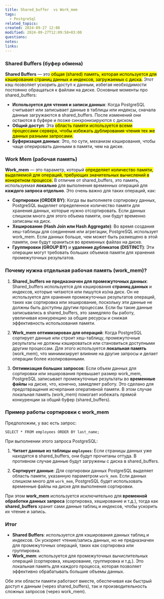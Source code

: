 ```yaml
---
title: Shared_buffer  vs Work_mem
tags:
  - PostgreSql
related_topics: 
created: 2024-09-27 12:08
modified: 2024-09-27T12:09:58+03:00
questions: 
notes: 
links: 
---
```


### Shared Buffers (буфер обмена)

**Shared Buffers** — это<mark class="hltr-red"> общая (shared) память, которая используется для кэширования страниц данных и индексов, загружаемых с диска.</mark> Этот кэш позволяет ускорить доступ к данным, избегая необходимости постоянно обращаться к файлам на диске. Основные моменты про shared_buffers:

- **Используется для чтения и записи данных**: Когда PostgreSQL считывает или записывает данные в таблицы или индексы, сначала данные загружаются в shared_buffers. После изменений они остаются в буфере и позже синхронизируются с диском.
- **Общий доступ**: Эта <mark class="hltr-purple">область памяти используется всеми процессами сервера, чтобы избежать дублирования чтения тех же данных разными запросами.</mark>
- **Буферизация данных**: Это, по сути, механизм кэширования, чтобы чаще оперировать данными в памяти, чем на диске.

### Work Mem (рабочая память)

**Work_mem** — это параметр, который <mark class="hltr-green2">определяет количество памяти, выделяемой для операций, требующих значительных вычислений в конкретном процессе.</mark> В отличие от shared_buffers, это память, используемая **локально** для выполнения временных операций для **каждого запроса отдельно**. Это очень важно для таких операций, как:

- **Сортировки (ORDER BY)**: Когда вы выполняете сортировку данных, PostgreSQL выделяет определенное количество памяти для хранения данных, которые нужно отсортировать. Если данных слишком много для этого объема памяти, они будут временно записаны на диск.
- **Хеширование (Hash Join или Hash Aggregate)**: Во время создания хеш-таблицы для соединения или агрегации, PostgreSQL использует work_mem. Если данных больше, чем может быть размещено в этой памяти, они будут храниться во временных файлах на диске.
- **Группировки (GROUP BY)** и **удаление дубликатов (DISTINCT)**: Эти операции могут требовать больших объемов памяти для хранения промежуточных результатов.

### Почему нужна отдельная рабочая память (work_mem)?

1. **Shared_buffers не предназначен для промежуточных данных**: Shared_buffers используется для кэширования **страниц данных** и индексов, которые читаются или пишутся из/на диск. Он не используется для хранения промежуточных результатов операций, таких как сортировка или хеширование, поскольку эти данные не должны быть доступны другим процессам. Если бы такие данные записывались в shared_buffers, это замедляло бы работу, увеличивая конкуренцию за общие ресурсы и снижая эффективность использования памяти.
    
2. **Work_mem оптимизирован для операций**: Когда PostgreSQL сортирует данные или строит хеш-таблицу, промежуточные результаты не должны кэшироваться или становиться доступными другим процессам. Для этого используется **локальная память** (work_mem), что минимизирует влияние на другие запросы и делает операции более изолированными.
    
3. **Оптимизация больших запросов**: Если объем данных для сортировки или хеширования превышает размер work_mem, PostgreSQL записывает промежуточные результаты во **временные файлы** на диске, что, конечно, замедляет работу. Это сделано для предотвращения исчерпания оперативной памяти. В этом случае локальная память (work_mem) помогает избежать прямой конкуренции за общий буфер (shared_buffers).
### Пример работы сортировки с work_mem

Предположим, у вас есть запрос:

`SELECT * FROM employees ORDER BY last_name;`

При выполнении этого запроса PostgreSQL:

1. **Читает данные из таблицы `employees`**: Если страницы данных уже находятся в shared_buffers, они будут прочитаны оттуда. В противном случае данные будут загружены с диска в shared_buffers.
    
2. **Сортирует данные**: Для сортировки данных PostgreSQL выделяет область памяти, указанную параметром `work_mem`. Если данных слишком много для `work_mem`, PostgreSQL будет использовать временные файлы на диске для выполнения сортировки.
    

При этом **work_mem** используется исключительно для **временной обработки данных запроса** (сортировка, хеширование и т.д.), тогда как **shared_buffers** хранит сами данные таблиц и индексов, чтобы ускорить их чтение и запись.

### Итог

- **Shared Buffers**: используется для кэширования данных таблиц и индексов. Он ускоряет чтение/запись данных, но не предназначен для промежуточных операций, таких как сортировка или группировка.
- **Work_mem**: используется для промежуточных вычислительных операций (сортировка, хеширование, группировка и т.д.). Это локальная память для каждого процесса, которая позволяет эффективно обрабатывать большие объемы данных.

Обе эти области памяти работают вместе, обеспечивая как быстрый доступ к данным (через shared_buffers), так и производительность сложных запросов (через work_mem).